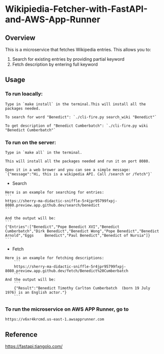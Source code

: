 # Wikipiedia-Fetcher-with-FastAPI-and-AWS-App-Runner

## Overview

This is a microservice that fetches Wikipedia entries. This allows you to:
1. Search for existing entries by providing partial keyword
2. Fetch description by entering full keyword

## Usage
### To run loacally:
    
    Type in `make install` in the terminal.This will install all the packages needed.
    
    To search for word "Benedict": `./cli-fire.py search_wiki "Benedict"`
    
    To get description of "Benedict Cumberbatch": `./cli-fire.py wiki "Benedict Cumberbatch"`
    
    
### To run on the server:
    
    Type in `make all` in the terminal.
    
    This will install all the packages needed and run it on port 8080.
    
    Open it in a web brower and you can see a simple message:
    `{"message":"Hi, this is a wikipedia API. Call /search or /fetch"}`
   
   - Search
    
    Here is an example for searching for entries:
    ```
    https://sherry-ma-didactic-sniffle-5r4jpr95799fxpj-8080.preview.app.github.dev/search/benedict
    ```
    
    And the output will be:
    ```
    {"Entries":["Benedict","Pope Benedict XVI","Benedict Cumberbatch","Dirk Benedict","Benedict Wong","Pope Benedict","Benedict Arnold","Eggs     Benedict","Paul Benedict","Benedict of Nursia"]}
    ```
   - Fetch

    Here is an example for fetching descriptions:
        ```
        https://sherry-ma-didactic-sniffle-5r4jpr95799fxpj-8080.preview.app.github.dev/fetch/Benedict%20Cumberbatch
        ```
    And the output will be:
        ```
        {"Result":"Benedict Timothy Carlton Cumberbatch  (born 19 July 1976) is an English actor."}
        ```

### To run the microservice on AWS APP Runner, go to
    
    https://v6xr4krcmd.us-east-1.awsapprunner.com 



## Reference

https://fastapi.tiangolo.com/

